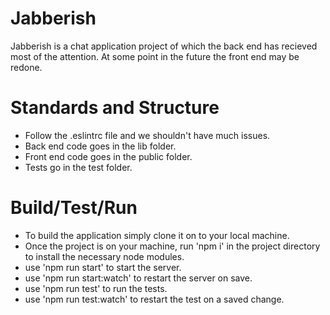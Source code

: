 # Jabberish

Jabberish is a chat application project of which the back end has recieved most of the attention. At some point in the future the front end may be redone.

# Standards and Structure

* Follow the .eslintrc file and we shouldn't have much issues.
* Back end code goes in the lib folder.
* Front end code goes in the public folder.
* Tests go in the test folder.

# Build/Test/Run

* To build the application simply clone it on to your local machine.
* Once the project is on your machine, run 'npm i' in the project directory to install the necessary node modules.
* use 'npm run start' to start the server.
* use 'npm run start:watch' to restart the server on save.
* use 'npm run test' to run the tests.
* use 'npm run test:watch' to restart the test on a saved change. 
